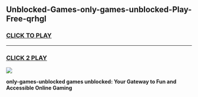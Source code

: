 
## Unblocked-Games-only-games-unblocked-Play-Free-qrhgl
<h3>
<a href="https://premium76.site?title=only-games-unblocked&ref=20M">CLICK TO PLAY</a></h3>
<hr>

<h3>
<a href="https://premium76.site?title=only-games-unblocked&ref=20M">CLICK 2 PLAY</a>
  
</h3>

<a href="https://premium76.site?title=only-games-unblocked&ref=19M"><img src="https://clearcache.store/games.png"></a>


**only-games-unblocked games unblocked: Your Gateway to Fun and Accessible Online Gaming**
